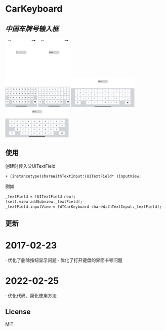 # CarKeyboard
## _中国车牌号输入框_

<img src="https://github.com/Sean-LWT/CarKeyboard/blob/master/V1.png" width="100px">
<img src="https://github.com/Sean-LWT/CarKeyboard/blob/master/V2.png" width="100px">
<img src="https://github.com/Sean-LWT/CarKeyboard/blob/master/H1.png" width="200px">
<img src="https://github.com/Sean-LWT/CarKeyboard/blob/master/H2.png" width="200px">

## 使用

创建时传入父UITextField
```oc
+ (instancetype)shareWithTextInput:(UITextField* )inputView;
```
例如
```oc
_textField = [UITextField new];
[self.view addSubview:_textField];
_textField.inputView = [WTCarKeyboard shareWithTextInput:_textField];
```

## 更新

# 2017-02-23
· 优化了删除按钮显示问题
· 优化了打开键盘的界面卡顿问题

# 2022-02-25
· 优化代码、简化使用方法

## License

MIT
